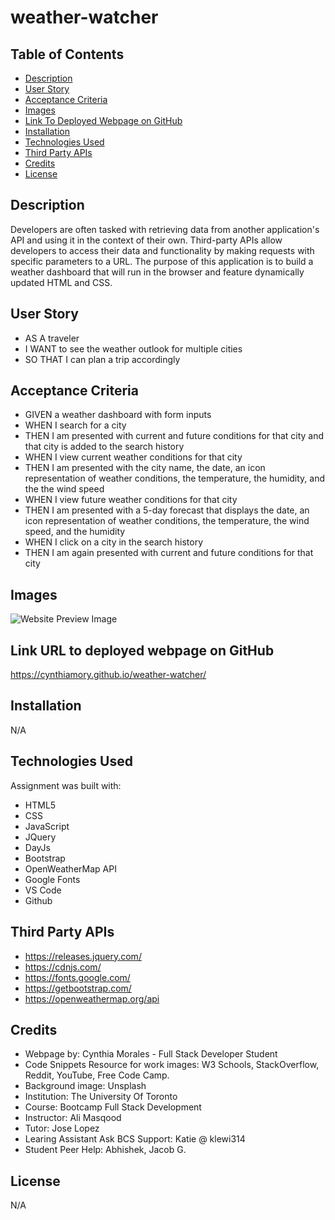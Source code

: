 # weather-watcher

## Table of Contents

- [Description](#description)
- [User Story](#user-story)
- [Acceptance Criteria](#acceptance-criteria)
- [Images](#images) 
- [Link To Deployed Webpage on GitHub](#link-url-to-deployed-webpage-on-github)
- [Installation](#installation)
- [Technologies Used](#technologies-used)
- [Third Party APIs](#third-party-apis)
- [Credits](#credits)
- [License](#license)


## Description

Developers are often tasked with retrieving data from another application's API and using it in the context of their own. Third-party APIs allow developers to access their data and functionality by making requests with specific parameters to a URL. The purpose of this application is to build a weather dashboard that will run in the browser and feature dynamically updated HTML and CSS.

## User Story
- AS A traveler
- I WANT to see the weather outlook for multiple cities
- SO THAT I can plan a trip accordingly


## Acceptance Criteria
- GIVEN a weather dashboard with form inputs
- WHEN I search for a city
- THEN I am presented with current and future conditions for that city and that city is added to the search history
- WHEN I view current weather conditions for that city
- THEN I am presented with the city name, the date, an icon representation of weather conditions, the temperature, the humidity, and the the wind speed
- WHEN I view future weather conditions for that city
- THEN I am presented with a 5-day forecast that displays the date, an icon representation of weather conditions, the temperature, the wind speed, and the humidity
- WHEN I click on a city in the search history
- THEN I am again presented with current and future conditions for that city


## Images
![Website Preview Image](./assets/images/weather_watcher_preview.gif)


## Link URL to deployed webpage on GitHub
https://cynthiamory.github.io/weather-watcher/


## Installation

N/A


## Technologies Used
Assignment was built with:
- HTML5
- CSS
- JavaScript
- JQuery
- DayJs
- Bootstrap
- OpenWeatherMap API
- Google Fonts
- VS Code
- Github

## Third Party APIs 
- https://releases.jquery.com/
- https://cdnjs.com/
- https://fonts.google.com/
- https://getbootstrap.com/
- https://openweathermap.org/api


## Credits
- Webpage by: Cynthia Morales - Full Stack Developer Student
- Code Snippets Resource for work images: W3 Schools, StackOverflow, Reddit, YouTube, Free Code Camp. 
- Background image: Unsplash
- Institution: The University Of Toronto
- Course: Bootcamp Full Stack Development
- Instructor: Ali Masqood
- Tutor: Jose Lopez
- Learing Assistant Ask BCS Support: Katie @ klewi314
- Student Peer Help: Abhishek, Jacob G.


## License

N/A